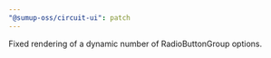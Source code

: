 ```yaml
---
"@sumup-oss/circuit-ui": patch
---
```


Fixed rendering of a dynamic number of RadioButtonGroup options.
